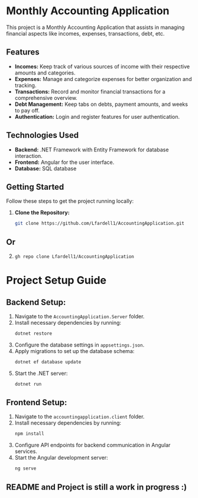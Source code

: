 # Monthly Accounting Application

This project is a Monthly Accounting Application that assists in managing financial aspects like incomes, expenses, transactions, debt, etc.

## Features

- **Incomes:** Keep track of various sources of income with their respective amounts and categories.
- **Expenses:** Manage and categorize expenses for better organization and tracking.
- **Transactions:** Record and monitor financial transactions for a comprehensive overview.
- **Debt Management:** Keep tabs on debts, payment amounts, and weeks to pay off.
- **Authentication:** Login and register features for user authentication.

## Technologies Used

- **Backend:** .NET Framework with Entity Framework for database interaction.
- **Frontend:** Angular for the user interface.
- **Database:** SQL database

## Getting Started

Follow these steps to get the project running locally:

1. **Clone the Repository:**
   ```bash
   git clone https://github.com/Lfardell1/AccountingApplication.git
## Or
2. ```bash
   gh repo clone Lfardell1/AccountingApplication

# Project Setup Guide

## Backend Setup:

1. Navigate to the `AccountingApplication.Server` folder.
2. Install necessary dependencies by running:
    ```bash
    dotnet restore
    ```
3. Configure the database settings in `appsettings.json`.
4. Apply migrations to set up the database schema:
    ```bash
    dotnet ef database update
    ```
5. Start the .NET server:
    ```bash
    dotnet run
    ```

## Frontend Setup:

1. Navigate to the `accountingapplication.client` folder.
2. Install necessary dependencies by running:
    ```bash
    npm install
    ```
3. Configure API endpoints for backend communication in Angular services.
4. Start the Angular development server:
    ```bash
    ng serve
    ```


## README and Project is still a work in progress :)

